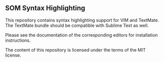 SOM Syntax Highlighting
-----------------------

This repository contains syntax highlighting support for VIM and TextMate.
The TextMate bundle should be compatible with Sublime Text as well.

Please see the documentation of the corresponding editors for installation
instructions.

The content of this repository is licensed under the terms of the MIT license.
